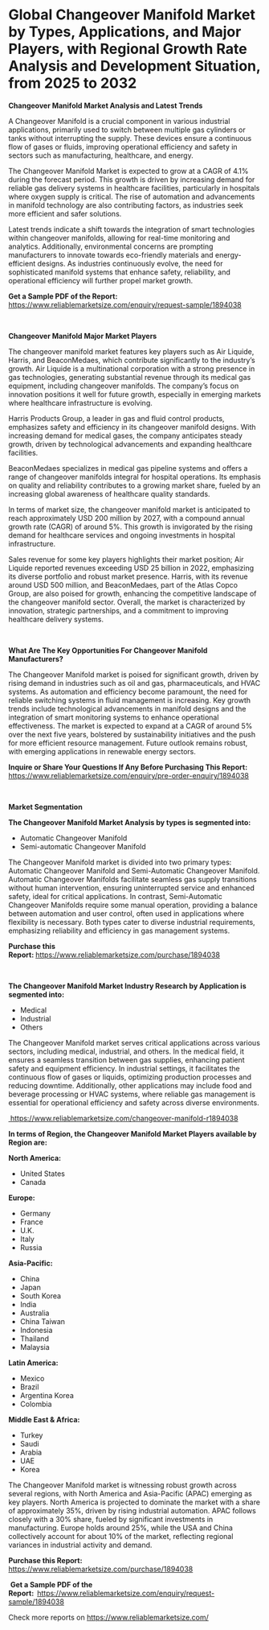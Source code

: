 <p><h1>Global Changeover Manifold Market by Types, Applications, and Major Players, with Regional Growth Rate Analysis and Development Situation, from 2025 to 2032</h1></p><p><strong>Changeover Manifold Market Analysis and Latest Trends</strong></p>
<p><p>A Changeover Manifold is a crucial component in various industrial applications, primarily used to switch between multiple gas cylinders or tanks without interrupting the supply. These devices ensure a continuous flow of gases or fluids, improving operational efficiency and safety in sectors such as manufacturing, healthcare, and energy.</p><p>The Changeover Manifold Market is expected to grow at a CAGR of 4.1% during the forecast period. This growth is driven by increasing demand for reliable gas delivery systems in healthcare facilities, particularly in hospitals where oxygen supply is critical. The rise of automation and advancements in manifold technology are also contributing factors, as industries seek more efficient and safer solutions.</p><p>Latest trends indicate a shift towards the integration of smart technologies within changeover manifolds, allowing for real-time monitoring and analytics. Additionally, environmental concerns are prompting manufacturers to innovate towards eco-friendly materials and energy-efficient designs. As industries continuously evolve, the need for sophisticated manifold systems that enhance safety, reliability, and operational efficiency will further propel market growth.</p></p>
<p><strong>Get a Sample PDF of the Report:&nbsp;</strong> <a href="https://www.reliablemarketsize.com/enquiry/request-sample/1894038?utm_campaign=2568&utm_medium=2&utm_source=Github&utm_content=ia&utm_term=23022025&utm_id=changeover-manifold">https://www.reliablemarketsize.com/enquiry/request-sample/1894038</a></p>
<p>&nbsp;</p>
<p><strong>Changeover Manifold Major Market Players</strong></p>
<p><p>The changeover manifold market features key players such as Air Liquide, Harris, and BeaconMedaes, which contribute significantly to the industry’s growth. Air Liquide is a multinational corporation with a strong presence in gas technologies, generating substantial revenue through its medical gas equipment, including changeover manifolds. The company’s focus on innovation positions it well for future growth, especially in emerging markets where healthcare infrastructure is evolving.</p><p>Harris Products Group, a leader in gas and fluid control products, emphasizes safety and efficiency in its changeover manifold designs. With increasing demand for medical gases, the company anticipates steady growth, driven by technological advancements and expanding healthcare facilities.</p><p>BeaconMedaes specializes in medical gas pipeline systems and offers a range of changeover manifolds integral for hospital operations. Its emphasis on quality and reliability contributes to a growing market share, fueled by an increasing global awareness of healthcare quality standards.</p><p>In terms of market size, the changeover manifold market is anticipated to reach approximately USD 200 million by 2027, with a compound annual growth rate (CAGR) of around 5%. This growth is invigorated by the rising demand for healthcare services and ongoing investments in hospital infrastructure.</p><p>Sales revenue for some key players highlights their market position; Air Liquide reported revenues exceeding USD 25 billion in 2022, emphasizing its diverse portfolio and robust market presence. Harris, with its revenue around USD 500 million, and BeaconMedaes, part of the Atlas Copco Group, are also poised for growth, enhancing the competitive landscape of the changeover manifold sector. Overall, the market is characterized by innovation, strategic partnerships, and a commitment to improving healthcare delivery systems.</p></p>
<p>&nbsp;</p>
<p><strong>What Are The Key Opportunities For Changeover Manifold Manufacturers?</strong></p>
<p><p>The Changeover Manifold market is poised for significant growth, driven by rising demand in industries such as oil and gas, pharmaceuticals, and HVAC systems. As automation and efficiency become paramount, the need for reliable switching systems in fluid management is increasing. Key growth trends include technological advancements in manifold designs and the integration of smart monitoring systems to enhance operational effectiveness. The market is expected to expand at a CAGR of around 5% over the next five years, bolstered by sustainability initiatives and the push for more efficient resource management. Future outlook remains robust, with emerging applications in renewable energy sectors.</p></p>
<p><strong>Inquire or Share Your Questions If Any Before Purchasing This Report:</strong> <a href="https://www.reliablemarketsize.com/enquiry/pre-order-enquiry/1894038?utm_campaign=2568&utm_medium=2&utm_source=Github&utm_content=ia&utm_term=23022025&utm_id=changeover-manifold">https://www.reliablemarketsize.com/enquiry/pre-order-enquiry/1894038</a></p>
<p>&nbsp;</p>
<p><strong>Market Segmentation</strong></p>
<p><strong>The Changeover Manifold Market Analysis by types is segmented into:</strong></p>
<p><ul><li>Automatic Changeover Manifold</li><li>Semi-automatic Changeover Manifold</li></ul></p>
<p><p>The Changeover Manifold market is divided into two primary types: Automatic Changeover Manifold and Semi-Automatic Changeover Manifold. Automatic Changeover Manifolds facilitate seamless gas supply transitions without human intervention, ensuring uninterrupted service and enhanced safety, ideal for critical applications. In contrast, Semi-Automatic Changeover Manifolds require some manual operation, providing a balance between automation and user control, often used in applications where flexibility is necessary. Both types cater to diverse industrial requirements, emphasizing reliability and efficiency in gas management systems.</p></p>
<p><strong>Purchase this Report:&nbsp;</strong><a href="https://www.reliablemarketsize.com/purchase/1894038?utm_campaign=2568&utm_medium=2&utm_source=Github&utm_content=ia&utm_term=23022025&utm_id=changeover-manifold">https://www.reliablemarketsize.com/purchase/1894038</a></p>
<p>&nbsp;</p>
<p><strong>The Changeover Manifold Market Industry Research by Application is segmented into:</strong></p>
<p><ul><li>Medical</li><li>Industrial</li><li>Others</li></ul></p>
<p><p>The Changeover Manifold market serves critical applications across various sectors, including medical, industrial, and others. In the medical field, it ensures a seamless transition between gas supplies, enhancing patient safety and equipment efficiency. In industrial settings, it facilitates the continuous flow of gases or liquids, optimizing production processes and reducing downtime. Additionally, other applications may include food and beverage processing or HVAC systems, where reliable gas management is essential for operational efficiency and safety across diverse environments.</p></p>
<p><a href="https://www.reliablemarketsize.com/changeover-manifold-r1894038?utm_campaign=2568&utm_medium=2&utm_source=Github&utm_content=ia&utm_term=23022025&utm_id=changeover-manifold">&nbsp;https://www.reliablemarketsize.com/changeover-manifold-r1894038</a></p>
<p><strong>In terms of Region, the Changeover Manifold Market Players available by Region are:</strong></p>
<p>
    <p> <strong> North America: </strong>
        <ul>
            <li>United States</li>
            <li>Canada</li>
        </ul>
        </p> 
    <p> <strong> Europe: </strong>
        <ul>
            <li>Germany</li>
            <li>France</li>
            <li>U.K.</li>
            <li>Italy</li>
            <li>Russia</li>
        </ul>
        </p> 
    <p> <strong> Asia-Pacific: </strong>
        <ul>
            <li>China</li>
            <li>Japan</li>
            <li>South Korea</li>
            <li>India</li>
            <li>Australia</li>
            <li>China Taiwan</li>
            <li>Indonesia</li>
            <li>Thailand</li>
            <li>Malaysia</li>
        </ul>
        </p> 
    <p> <strong> Latin America: </strong>
        <ul>
            <li>Mexico</li>
            <li>Brazil</li>
            <li>Argentina Korea</li>
            <li>Colombia</li>
        </ul>
        </p> 
    <p> <strong> Middle East & Africa: </strong>
        <ul>
            <li>Turkey</li>
            <li>Saudi</li>
            <li>Arabia</li>
            <li>UAE</li>
            <li>Korea</li>
        </ul>
    </p>
    </p>
<p><p>The Changeover Manifold market is witnessing robust growth across several regions, with North America and Asia-Pacific (APAC) emerging as key players. North America is projected to dominate the market with a share of approximately 35%, driven by rising industrial automation. APAC follows closely with a 30% share, fueled by significant investments in manufacturing. Europe holds around 25%, while the USA and China collectively account for about 10% of the market, reflecting regional variances in industrial activity and demand.</p></p>
<p><strong>Purchase this Report: </strong><a href="https://www.reliablemarketsize.com/purchase/1894038?utm_campaign=2568&utm_medium=2&utm_source=Github&utm_content=ia&utm_term=23022025&utm_id=changeover-manifold">https://www.reliablemarketsize.com/purchase/1894038</a></p>
<p>&nbsp;<strong>Get a Sample PDF of the Report:&nbsp;&nbsp;</strong><a href="https://www.reliablemarketsize.com/enquiry/request-sample/1894038?utm_campaign=2568&utm_medium=2&utm_source=Github&utm_content=ia&utm_term=23022025&utm_id=changeover-manifold">https://www.reliablemarketsize.com/enquiry/request-sample/1894038</a></p>
<p><strong></strong></p>
<p>Check more reports on <a href="https://www.reliablemarketsize.com/?utm_campaign=2568&utm_medium=2&utm_source=Github&utm_content=ia&utm_term=23022025&utm_id=changeover-manifold">https://www.reliablemarketsize.com/</a></p>